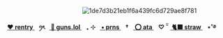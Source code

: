 ⠀⠀⠀⠀⠀⠀⠀⠀⠀⠀⠀⠀⠀⠀⠀⠀⠀⠀![1de7d3b21eb1f6a439fc6d729ae8f781](https://github.com/user-attachments/assets/d2ac0f85-f122-4ef7-acb2-93658dd7893c)


<p align="center"><b><a href="https://rentry.co/enjin-"> ❤️ rentry </a>⠀ꪆৎ⠀<a href="https://guns.lol/sweetshiyu"> 🖤 guns.lol </a>⠀₊ ⊹⠀<a href="https://en.pronouns.page/@sweetshiyu"> ▪️ prns </a>⠀†⠀<a href="https://blccm.atabook.org/"> ⭕ ata </a>⠀♡ ̆̈⠀<a href="https://anton-ivanov.straw.page/"> 🐈‍⬛ straw </a>⠀⋆˚࿔









